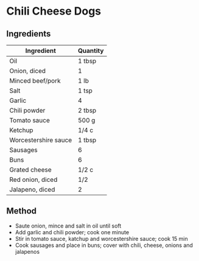 # Chili Cheese Dogs

## Ingredients

| Ingredient           | Quantity|
| -------------------- | ------- |
| Oil                  | 1 tbsp  |
| Onion, diced         | 1       |
| Minced beef/pork     | 1 lb    |
| Salt                 | 1 tsp   |
| Garlic               | 4       |
| Chili powder         | 2 tbsp  |
| Tomato sauce         | 500 g   |
| Ketchup              | 1/4 c   |
| Worcestershire sauce | 1 tbsp  |
| Sausages             | 6       |
| Buns                 | 6       |
| Grated cheese        | 1/2 c   |
| Red onion, diced     | 1/2     |
| Jalapeno, diced      | 2       |

## Method

- Saute onion, mince and salt in oil until soft 
- Add garlic and chili powder; cook one minute
- Stir in tomato sauce, katchup and worcestershire sauce; cook 15 min
- Cook sausages and place in buns; cover with chili, cheese, onions and jalapenos